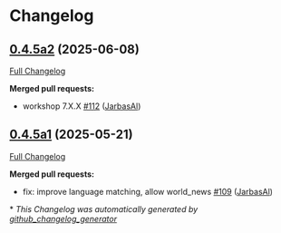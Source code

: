 # Changelog

## [0.4.5a2](https://github.com/OpenVoiceOS/ovos-skill-news/tree/0.4.5a2) (2025-06-08)

[Full Changelog](https://github.com/OpenVoiceOS/ovos-skill-news/compare/0.4.5a1...0.4.5a2)

**Merged pull requests:**

- workshop 7.X.X [\#112](https://github.com/OpenVoiceOS/ovos-skill-news/pull/112) ([JarbasAl](https://github.com/JarbasAl))

## [0.4.5a1](https://github.com/OpenVoiceOS/ovos-skill-news/tree/0.4.5a1) (2025-05-21)

[Full Changelog](https://github.com/OpenVoiceOS/ovos-skill-news/compare/0.4.4...0.4.5a1)

**Merged pull requests:**

- fix: improve language matching, allow world\_news [\#109](https://github.com/OpenVoiceOS/ovos-skill-news/pull/109) ([JarbasAl](https://github.com/JarbasAl))



\* *This Changelog was automatically generated by [github_changelog_generator](https://github.com/github-changelog-generator/github-changelog-generator)*
